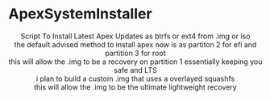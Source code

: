 # ApexSystemInstaller
<div align="center">
Script To Install Latest Apex Updates as btrfs or ext4 from .img or iso 
<div align="center">
the default advised method to install apex now is as partiton 2 for efi and partition 3 for root 
<div align="center">
  this will allow the .img to be a recovery on partition 1 essentially keeping you safe and LTS
<div align="center">
i plan to build a custom .img that uses a overlayed squashfs 
  <div align="center">
  this will allow the .img to be the ultimate lightweight recovery
